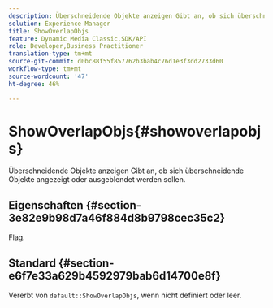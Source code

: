 ```yaml
---
description: Überschneidende Objekte anzeigen Gibt an, ob sich überschneidende Objekte angezeigt oder ausgeblendet werden sollen.
solution: Experience Manager
title: ShowOverlapObjs
feature: Dynamic Media Classic,SDK/API
role: Developer,Business Practitioner
translation-type: tm+mt
source-git-commit: d0bc88f55f857762b3bab4c76d1e3f3dd2733d60
workflow-type: tm+mt
source-wordcount: '47'
ht-degree: 46%

---
```



# ShowOverlapObjs{#showoverlapobjs}

Überschneidende Objekte anzeigen Gibt an, ob sich überschneidende Objekte angezeigt oder ausgeblendet werden sollen.

## Eigenschaften {#section-3e82e9b98d7a46f884d8b9798cec35c2}

Flag.

## Standard {#section-e6f7e33a629b4592979bab6d14700e8f}

Vererbt von `default::ShowOverlapObjs`, wenn nicht definiert oder leer.
